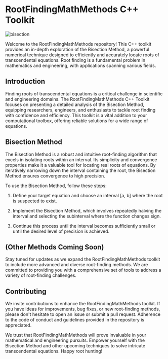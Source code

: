 # RootFindingMathMethods C++ Toolkit

![bisection]([URL](https://www.google.com/url?sa=i&url=https%3A%2F%2Fen.wikipedia.org%2Fwiki%2FBisection_method&psig=AOvVaw358biTUeBwZUhoxaukVJjN&ust=1692381808121000&source=images&cd=vfe&opi=89978449&ved=0CBAQjRxqFwoTCKDJ8NWj5IADFQAAAAAdAAAAABAI))

Welcome to the RootFindingMathMethods repository! This C++ toolkit provides an in-depth exploration of the Bisection Method, a powerful numerical technique designed to efficiently and accurately locate roots of transcendental equations. Root finding is a fundamental problem in mathematics and engineering, with applications spanning various fields.

## Introduction

Finding roots of transcendental equations is a critical challenge in scientific and engineering domains. The RootFindingMathMethods C++ Toolkit focuses on presenting a detailed analysis of the Bisection Method, equipping researchers, engineers, and enthusiasts to tackle root finding with confidence and efficiency. This toolkit is a vital addition to your computational toolbox, offering reliable solutions for a wide range of equations.

## Bisection Method

The Bisection Method is a robust and intuitive root-finding algorithm that excels in isolating roots within an interval. Its simplicity and convergence properties make it a valuable tool for locating real roots of equations. By iteratively narrowing down the interval containing the root, the Bisection Method ensures convergence to high precision.

To use the Bisection Method, follow these steps:

1. Define your target equation and choose an interval [a, b] where the root is suspected to exist.

2. Implement the Bisection Method, which involves repeatedly halving the interval and selecting the subinterval where the function changes sign.

3. Continue this process until the interval becomes sufficiently small or until the desired level of precision is achieved.

## (Other Methods Coming Soon)

Stay tuned for updates as we expand the RootFindingMathMethods toolkit to include more advanced and diverse root-finding methods. We are committed to providing you with a comprehensive set of tools to address a variety of root-finding challenges.

## Contributing

We invite contributions to enhance the RootFindingMathMethods toolkit. If you have ideas for improvements, bug fixes, or new root-finding methods, please don't hesitate to open an issue or submit a pull request. Adherence to the code of conduct and guidelines provided in the repository is appreciated.

We trust that RootFindingMathMethods will prove invaluable in your mathematical and engineering pursuits. Empower yourself with the Bisection Method and other upcoming techniques to solve intricate transcendental equations. Happy root hunting!
